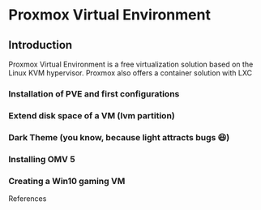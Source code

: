 # Proxmox Virtual Environment

## Introduction
Proxmox Virtual Environment is a free virtualization solution based on the Linux KVM hypervisor. Proxmox also offers a container solution with LXC

### Installation of PVE and first configurations


### Extend disk space of a VM (lvm partition)

### Dark Theme (you know, because light attracts bugs :laughing:)

### Installing OMV 5

### Creating a Win10 gaming VM





References

